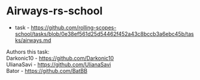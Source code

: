 # Airways-rs-school
- task - https://github.com/rolling-scopes-school/tasks/blob/0e38ef561d25d54462f452a43c8bccb3a6ebc45b/tasks/airways.md

Authors this task:  
Darkonic10 - https://github.com/Darkonic10  
UlianaSavi - https://github.com/UlianaSavi  
Bator - https://github.com/BatBB  
